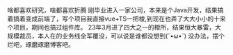 啥都喜欢研究，啥都喜欢折腾
刚毕业进入一家公司，本来是个Java开发，结果搞着搞着变成前端了，写个项目我直接vue+TS一把梭,到现在也弄了大大小小的十来个项目，期间也搞过组件库。
23年3月进了四大之一的橙所，结果恒大暴雷，大规模裁员，本人在的业务线全军覆没，可以说是谁都没想到(˘•ω•˘)
没办法，摆个烂吧，琢磨琢磨博客吧。